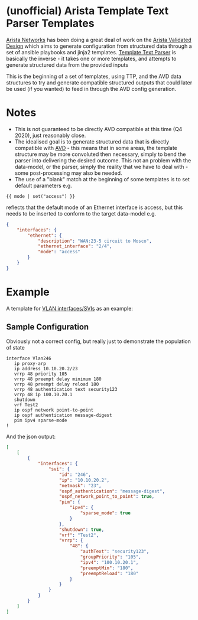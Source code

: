 # (unofficial) Arista Template Text Parser Templates

[Arista Networks](https://www.arista.com) has been doing a great deal of work on the [Arista Validated Design](https://github.com/aristanetworks/ansible-avd) which aims to generate configuration from structured data through a set of ansible playbooks and jinja2 templates.
[Template Text Parser](https://pypi.org/project/ttp/) is basically the inverse - it takes one or more templates, and attempts to generate structured data from the provided inputs

This is the beginning of a set of templates, using TTP, and the AVD data structures to try and generate compatible structured outputs that could later be used (if you wanted) to feed in through the AVD config generation.

# Notes
* This is not guaranteed to be directly AVD compatible at this time (Q4 2020), just reasonably close.
* The idealised goal is to generate structured data that is directly compatible with [AVD](https://github.com/aristanetworks/ansible-avd) - this means that in some areas, the template structure may be more convoluted then necessary, simply to bend the parser into delivering the desired outcome. This not an problem with the data-model, or the parser, simply the reality that we have to deal with - some post-processing may also be needed.
* The use of a "blank" match at the beginning of some templates is to set default parameters e.g.
```jinja2
{{ mode | set("access") }}
```
reflects that the default mode of an Ethernet interface is access, but this needs to be inserted to conform to the  target data-model e.g.
```json
{
	"interfaces": {
		"ethernet": {
			"description": "WAN:23-5 circuit to Mosco",
			"ethernet_interface": "2/4",
			"mode": "access"
		}
	}
}
```

# Example

A template for [VLAN interfaces/SVIs](./templates/vlan-interfaces-ttp.j2) as an example:

## Sample Configuration
Obviously not a correct config, but really just to demonstrate the population of state
```
interface Vlan246
   ip proxy-arp
   ip address 10.10.20.2/23
   vrrp 48 priority 105
   vrrp 48 preempt delay minimum 180
   vrrp 48 preempt delay reload 180
   vrrp 48 authentication text security123
   vrrp 48 ip 100.10.20.1
   shutdown
   vrf Test2
   ip ospf network point-to-point
   ip ospf authentication message-digest
   pim ipv4 sparse-mode
!
```

And the json output:
```json
[
	[
		{
			"interfaces": {
				"svi": {
					"id": "246",
					"ip": "10.10.20.2",
					"netmask": "23",
					"ospf_authentication": "message-digest",
					"ospf_network_point_to_point": true,
					"pim": {
						"ipv4": {
							"sparse_mode": true
						}
					},
					"shutdown": true,
					"vrf": "Test2",
					"vrrp": {
						"48": {
							"authText": "security123",
							"groupPriority": "105",
							"ipv4": "100.10.20.1",
							"preemptMin": "180",
							"preemptReload": "180"
						}
					}
				}
			}
		}
	]
]
```

